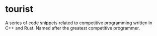 # tourist
A series of code snippets related to competitive programming written in C++ and Rust. Named after the greatest competitive programmer.
